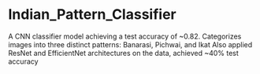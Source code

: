 # Indian_Pattern_Classifier
A CNN classifier model achieving a test accuracy of ~0.82.
Categorizes images into three distinct patterns: Banarasi, Pichwai, and Ikat
Also applied ResNet and EfficientNet architectures on the data, achieved ~40% test accuracy
